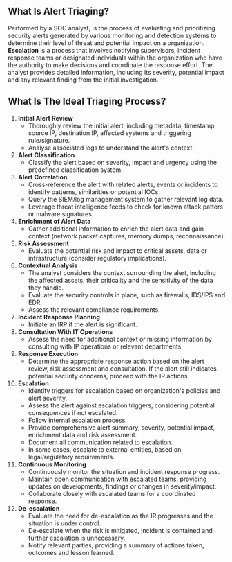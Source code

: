 ## What Is Alert Triaging?

Performed by a SOC analyst, is the process of evaluating and prioritizing security alerts generated by various monitoring and detection systems to determine their level of threat and potential impact on a organization.
**Escalation** is a process that involves notifying supervisors, incident response teams or designated individuals within the organization who have the authority to make decisions and coordinate the response effort. The analyst provides detailed information, including its severity, potential impact and any relevant finding from the initial investigation.

## What Is The Ideal Triaging Process?

1. **Initial Alert Review** 
	- Thoroughly review the initial alert, including metadata, timestamp, source IP, destination IP, affected systems and triggering rule/signature.
	- Analyse associated logs to understand the alert's context.
2. **Alert Classification**
	- Classify the alert based on severity, impact and urgency using the predefined classification system. 
3. **Alert Correlation**
	- Cross-reference the alert with related alerts, events or incidents to identify patterns, similarities or potential IOCs.
	- Query the SIEM/log management system to gather relevant log data.
	- Leverage threat intelligence feeds to check for known attack patters or malware signatures.
4. **Enrichment of Alert Data**
	- Gather additional information to enrich the alert data and gain context (network packet captures, memory dumps, reconnaissance).
5. **Risk Assessment**
	- Evaluate the potential risk and impact to critical assets, data or infrastructure (consider regulatory implications).
6. **Contextual Analysis**
	- The analyst considers the context surrounding the alert, including the affected assets, their criticality and the sensitivity of the data they handle.
	- Evaluate the security controls in place, such as firewalls, IDS/IPS and EDR.
	- Assess the relevant compliance requirements.
7. **Incident Response Planning**
	- Initiate an IRP if the alert is significant.
8. **Consultation With IT Operations**
	- Assess the need for additional context or missing information by consulting with IP operations or relevant departments.
9. **Response Execution**
	- Determine the appropriate response action based on the alert review, risk assessment and consultation. If the alert still indicates potential security concerns, proceed with the IR actions.
10. **Escalation**
	- Identify triggers for escalation based on organization's policies and alert severity.
	- Assess the alert against escalation triggers, considering potential consequences if not escalated.
	- Follow internal escalation process.
	- Provide comprehensive alert summary, severity, potential impact, enrichment data and risk assessment.
	- Document all communication related to escalation.
	- In some cases, escalate to external entities, based on legal/regulatory requirements.
11. **Continuous Monitoring**
	- Continuously monitor the situation and incident response progress.
	- Maintain open communication with escalated teams, providing updates on developments, findings or changes in severity/impact.
	- Collaborate closely with escalated teams for a coordinated response.
12. **De-escalation**
	- Evaluate the need for de-escalation as the IR progresses and the situation is under control.
	- De-escalate when the risk is mitigated, incident is contained and further escalation is unnecessary.
	- Notify relevant parties, providing a summary of actions taken, outcomes and lesson learned.
